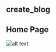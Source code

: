 ## create_blog
## Home Page
![alt text](https://github.com/ivldheeraj/create_blog/assets/logo.png)

